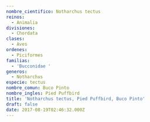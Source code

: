 ```yaml
---
nombre_cientifico: Notharchus tectus
reinos:
  - Animalia
divisiones:
  - Chordata
clases:
  - Aves
ordenes:
  - Piciformes
familias:
  - 'Bucconidae '
generos:
  - Notharchus
especie: tectus
nombre_comun: Buco Pinto
nombre_ingles: Pied Puffbird
title: 'Notharchus tectus, Pied Puffbird, Buco Pinto'
draft: false
date: 2017-08-19T02:46:32.000Z
---
```


